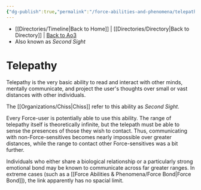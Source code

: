 ```yaml
---
{"dg-publish":true,"permalink":"/force-abilities-and-phenomena/telepathy/"}
---
```


- [[Directories/Timeline\|Back to Home]] | [[Directories/Directory\|Back to Directory]] | [Back to Ao3](https://archiveofourown.org/works/19334440/chapters/45992584)
- Also known as *Second Sight*

# Telepathy
Telepathy is the very basic ability to read and interact with other minds, mentally communicate, and project the user's thoughts over small or vast distances with other individuals. 

The [[Organizations/Chiss\|Chiss]] refer to this ability as *Second Sight*.

Every Force-user is potentially able to use this ability. The range of telepathy itself is theoretically infinite, but the telepath must be able to sense the presences of those they wish to contact. Thus, communicating with non-Force-sensitives becomes nearly impossible over greater distances, while the range to contact other Force-sensitives was a bit further. 

Individuals who either share a biological relationship or a particularly strong emotional bond may be known to communicate across far greater ranges. In extreme cases (such as a [[Force Abilities & Phenomena/Force Bond\|Force Bond]]), the link apparently has no spacial limit.